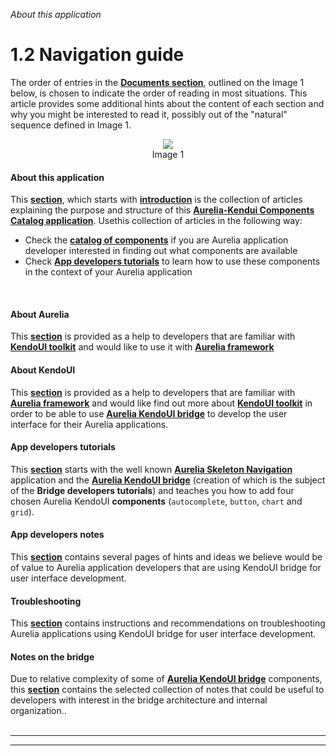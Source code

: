_About this application_
# 1.2 Navigation guide
The order of entries in the **[Documents section](http://aurelia-ui-toolkits.github.io/demo-kendo/#/documentation)**, outlined on the Image 1 below, is chosen to indicate the order of reading in most situations. This article provides some additional hints about the content of each section and why you might be interested to read it, possibly out of the "natural" sequence defined in Image 1.
<br>

<p align=center>
  <img src="https://cloud.githubusercontent.com/assets/2712405/15588230/d678e1e6-235a-11e6-9266-b6a783e24246.png"></img>
<br>
  Image 1
</p>


#### About this application

This **[section](https://aurelia-ui-toolkits.gitbooks.io/kendoui-bridge-docs/content/about_this_application.html)**, which starts with **[introduction](#/help/docs/about_this_application/1._introduction)** is the collection of articles explaining the purpose and structure of this **[Aurelia-Kendui Components Catalog application](http://aurelia-ui-toolkits.github.io/demo-kendo/)**. Usethis collection of articles in the following way:
<br>
- Check the **[catalog of components](http://aurelia-ui-toolkits.github.io/demo-kendo/#/samples)** if you are Aurelia application developer interested in finding out what components are available
- Check **[App developers tutorials](https://aurelia-ui-toolkits.gitbooks.io/kendoui-bridge-docs/content/developers_tutorials.html)** to learn how to use these components in the context of your Aurelia application
<br>

#### About Aurelia

This **[section](https://aurelia-ui-toolkits.gitbooks.io/kendoui-bridge-docs/content/about_aurelia.html)** is provided as a help to developers that are familiar with **[KendoUI toolkit](http://www.telerik.com/kendo-ui)** and would like to use it with **[Aurelia framework](http://aurelia.io/)**
<br>

#### About KendoUI

This **[section](https://aurelia-ui-toolkits.gitbooks.io/kendoui-bridge-docs/content/about_kendoui.html)** is provided as a help to developers that are familiar with **[Aurelia framework](http://aurelia.io/)** and would like find out more about **[KendoUI toolkit](http://www.telerik.com/kendo-ui)** in order to be able to use **[Aurelia KendoUI bridge](https://github.com/aurelia-ui-toolkits/aurelia-kendoui-bridge)** to develop the user interface for their Aurelia applications.
<br>

#### App developers tutorials

This **[section](https://aurelia-ui-toolkits.gitbooks.io/kendoui-bridge-docs/content/developers_tutorials.html)** starts with the well known **[Aurelia Skeleton Navigation](https://github.com/aurelia/skeleton-navigation/tree/master/skeleton-esnext)** application and the **[Aurelia KendoUI bridge](https://github.com/aurelia-ui-toolkits/skeleton-navigation-kendo)** (creation of which is the subject of the **Bridge developers tutorials**) and teaches you how to add four chosen Aurelia KendoUI **components** (`autocomplete`, `button`, `chart` and `grid`).
<br>

#### App developers notes

This **[section](https://aurelia-ui-toolkits.gitbooks.io/kendoui-bridge-docs/content/developers_notes.html)** contains several pages of hints and ideas we believe would be of value to Aurelia application developers that are using KendoUI bridge for user interface development.
<br>

#### Troubleshooting

This **[section](https://aurelia-ui-toolkits.gitbooks.io/kendoui-bridge-docs/content/troubleshooting.html)** contains instructions and recommendations on troubleshooting Aurelia applications using KendoUI bridge for user interface development.
<br>

#### Notes on the bridge

Due to relative complexity of some of **[Aurelia KendoUI bridge](https://github.com/aurelia-ui-toolkits/aurelia-kendoui-bridge)** components, this **[section](https://aurelia-ui-toolkits.gitbooks.io/kendoui-bridge-docs/content/bridge_developers_notes.html)** contains the selected collection of notes that could be useful to developers with interest in the bridge architecture and internal organization..
<br><br>

***
***


